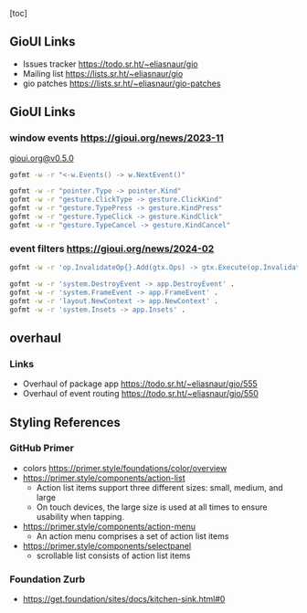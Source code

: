 [toc]

## GioUI Links

- Issues tracker https://todo.sr.ht/~eliasnaur/gio
- Mailing list https://lists.sr.ht/~eliasnaur/gio
- gio patches https://lists.sr.ht/~eliasnaur/gio-patches


## GioUI Links 

### window events https://gioui.org/news/2023-11

gioui.org@v0.5.0

```bash
gofmt -w -r "<-w.Events() -> w.NextEvent()"

gofmt -w -r "pointer.Type -> pointer.Kind"
gofmt -w -r "gesture.ClickType -> gesture.ClickKind"
gofmt -w -r "gesture.TypePress -> gesture.KindPress"
gofmt -w -r "gesture.TypeClick -> gesture.KindClick"
gofmt -w -r "gesture.TypeCancel -> gesture.KindCancel"
```


### event filters https://gioui.org/news/2024-02

```bash
gofmt -w -r 'op.InvalidateOp{}.Add(gtx.Ops) -> gtx.Execute(op.InvalidateCmd{})' .

gofmt -w -r 'system.DestroyEvent -> app.DestroyEvent' .
gofmt -w -r 'system.FrameEvent -> app.FrameEvent' .
gofmt -w -r 'layout.NewContext -> app.NewContext' .
gofmt -w -r 'system.Insets -> app.Insets' .
```


## overhaul

### Links

- Overhaul of package app https://todo.sr.ht/~eliasnaur/gio/555
- Overhaul of event routing https://todo.sr.ht/~eliasnaur/gio/550


## Styling References 

### GitHub Primer

- colors https://primer.style/foundations/color/overview
- https://primer.style/components/action-list
    - Action list items support three different sizes: small, medium, and large
    - On touch devices, the large size is used at all times to ensure usability when tapping.
- https://primer.style/components/action-menu
    - An action menu comprises a set of action list items
- https://primer.style/components/selectpanel
    - scrollable list consists of action list items


### Foundation Zurb

- https://get.foundation/sites/docs/kitchen-sink.html#0
